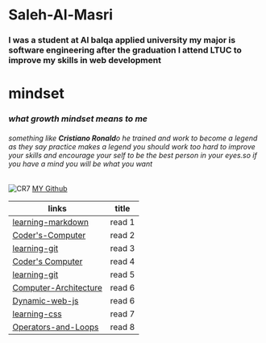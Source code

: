 # Saleh-Al-Masri
### I was a student at Al balqa applied university my major is software engineering after the graduation I attend LTUC to improve my skills in web development 
# mindset
### *what growth mindset means to me*  
###### something like **Cristiano Ronald**o he trained and work to become a legend as they say practice makes a legend you should work too hard to improve your skills and encourage your self to be the best person in your eyes.so if you have a mind you will be what you want
![CR7](https://www.albawaba.com/sites/default/files/styles/de2e_standard/public/2020-04/%D9%83%D8%B1%D9%8A%D8%B3%D8%AA%D9%8A%D8%A7%D9%86%D9%88%20%D8%B1%D9%88%D9%86%D8%A7%D9%84%D8%AF%D9%88.jpg?h=d1cb525d&itok=cx2NAzgK)
[MY Github](https://salehmmasri.github.io/learning-journal/)
 
| links                                                                                           |      title    |
|-------------------------------------------------------------------------------------------------|:-------------:|
| [learning-markdown](https://salehmmasri.github.io/learning-journal/learningmarkdown)            |     read 1    |
| [Coder's-Computer](https://salehmmasri.github.io/learning-journal/the-coder-computer)           |     read 2    |
| [learning-git](https://salehmmasri.github.io/learning-journal/learning-git)                     |     read 3    |
| [Coder's Computer](https://salehmmasri.github.io/learning-journal/structure-web-pages-with-html)|     read 4    |
| [learning-git](https://salehmmasri.github.io/learning-journal/learning-git)                     |     read 5    |
| [Computer-Architecture](https://salehmmasri.github.io/learning-journal/computer-architecture)   |     read 6    |
| [Dynamic-web-js](https://salehmmasri.github.io/learning-journal/Dynamic-web-pages-JavaScript)   |     read 6    |
| [learning-css](https://salehmmasri.github.io/learning-journal/learning-css)                     |     read 7    |
| [Operators-and-Loops](https://salehmmasri.github.io/learning-journal/loops)                     |     read 8    |
